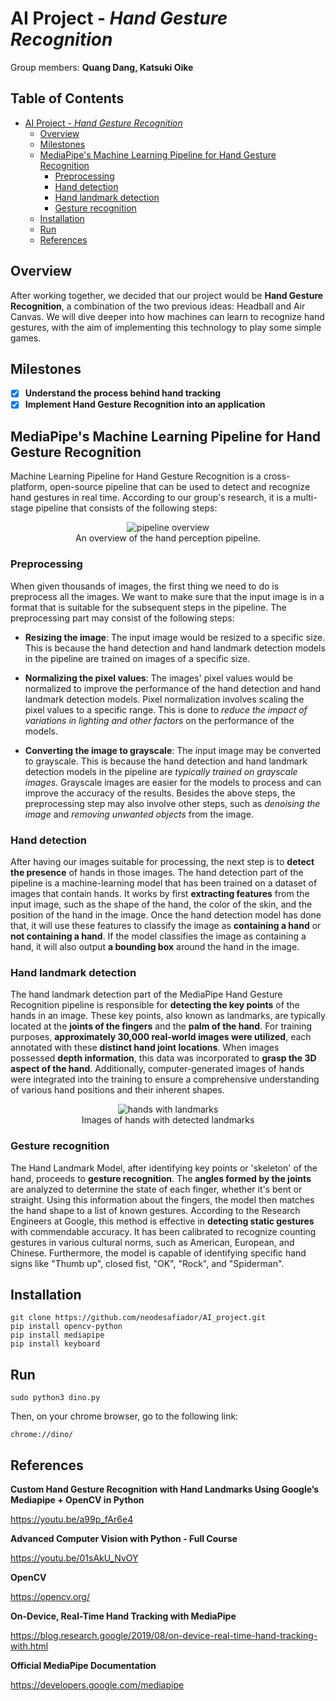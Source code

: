 # AI Project - *Hand Gesture Recognition*

Group members: **Quang Dang, Katsuki Oike**

## Table of Contents
- [AI Project - *Hand Gesture Recognition*](#ai-project---hand-gesture-recognition)
  - [Overview](#overview)
  - [Milestones](#milestones)
  - [MediaPipe's Machine Learning Pipeline for Hand Gesture Recognition](#mediapipes-machine-learning-pipeline-for-hand-gesture-recognition)
    - [Preprocessing](#preprocessing)
    - [Hand detection](#hand-detection)
    - [Hand landmark detection](#hand-landmark-detection)
    - [Gesture recognition](#gesture-recognition)
  - [Installation](#installation)
  -  [Run](#run)
  - [References](#references)
## Overview
After working together, we decided that our project would be **Hand Gesture Recognition**, a combination of the two previous ideas: Headball and Air Canvas. We will dive deeper into how machines can learn to recognize hand gestures, with the aim of implementing this technology to play some simple games. 

## Milestones

- [X] **Understand the process behind hand tracking**
- [X] **Implement Hand Gesture Recognition into an application**

## MediaPipe's Machine Learning Pipeline for Hand Gesture Recognition
Machine Learning Pipeline for Hand Gesture Recognition is a cross-platform, open-source pipeline that can be used to detect and recognize hand gestures in real time. According to our group's research, it is a multi-stage pipeline that consists of the following steps:

<center>
  <figure>
      <img src="https://1.bp.blogspot.com/-jy9hueRc-5I/XVrS-xDKR7I/AAAAAAAAEhY/2pA9c6rzMwchn5UUAAK69or9j4dKA_AiwCLcBGAs/s640/image1.png"
           alt="pipeline overview">
      <center><figcaption>An overview of the hand perception pipeline.</figcaption></center>
  </figure>
</center>

### Preprocessing
When given thousands of images, the first thing we need to do is preprocess all the images. We want to make sure that the input image is in a format that is suitable for the subsequent steps in the pipeline. The preprocessing part may consist of the following steps:
- **Resizing the image**: The input image would be resized to a specific size. This is because the hand detection and hand landmark detection models in the pipeline are trained on images of a specific size.

- **Normalizing the pixel values**: The images' pixel values would be normalized to improve the performance of the hand detection and hand landmark detection models. Pixel normalization involves scaling the pixel values to a specific range. This is done to _reduce the impact of variations in lighting and other factors_ on the performance of the models.

- **Converting the image to grayscale**: The input image may be converted to grayscale. This is because the hand detection and hand landmark detection models in the pipeline are _typically trained on grayscale images_. Grayscale images are easier for the models to process and can improve the accuracy of the results.
Besides the above steps, the preprocessing step may also involve other steps, such as _denoising the image_ and _removing unwanted objects_ from the image.

### Hand detection
After having our images suitable for processing, the next step is to **detect the presence** of hands in those images. The hand detection part of the pipeline is a machine-learning model that has been trained on a dataset of images that contain hands. It works by first **extracting features** from the input image, such as the shape of the hand, the color of the skin, and the position of the hand in the image. Once the hand detection model has done that, it will use these features to classify the image as **containing a hand** or **not containing a hand**. If the model classifies the image as containing a hand, it will also output **a bounding box** around the hand in the image.

### Hand landmark detection
The hand landmark detection part of the MediaPipe Hand Gesture Recognition pipeline is responsible for **detecting the key points** of the hands in an image. These key points, also known as landmarks, are typically located at the **joints of the fingers** and the **palm of the hand**.
For training purposes, **approximately 30,000 real-world images were utilized**, each annotated with these **distinct hand joint locations**. When images possessed **depth information**, this data was incorporated to **grasp the 3D aspect of the hand**. Additionally, computer-generated images of hands were integrated into the training to ensure a comprehensive understanding of various hand positions and their inherent shapes.

<center>
  <figure>
      <img src="https://1.bp.blogspot.com/-8SxmsK5VoJ0/XVrTpMrJDFI/AAAAAAAAEiM/nAa3vuj8a2sjgEPAeMKXD4m09yKUgjVIQCLcBGAs/s640/Screenshot%2B2019-08-19%2Bat%2B9.51.25%2BAM.png"
           alt="hands with landmarks">
      <center><figcaption>Images of hands with detected landmarks</figcaption></center>
  </figure>
</center>

### Gesture recognition
The Hand Landmark Model, after identifying key points or 'skeleton' of the hand, proceeds to **gesture recognition**. The **angles formed by the joints** are analyzed to determine the state of each finger, whether it's bent or straight. Using this information about the fingers, the model then matches the hand shape to a list of known gestures. According to the Research Engineers at Google, this method is effective in **detecting static gestures** with commendable accuracy. It has been calibrated to recognize counting gestures in various cultural norms, such as American, European, and Chinese. Furthermore, the model is capable of identifying specific hand signs like "Thumb up", closed fist, "OK", "Rock", and "Spiderman".


## Installation
    git clone https://github.com/neodesafiador/AI_project.git
    pip install opencv-python
    pip install mediapipe
    pip install keyboard


## Run
    sudo python3 dino.py    

Then, on your chrome browser, go to the following link:

    chrome://dino/


## References
**Custom Hand Gesture Recognition with Hand Landmarks Using Google’s Mediapipe + OpenCV in Python**

https://youtu.be/a99p_fAr6e4

**Advanced Computer Vision with Python - Full Course** 

https://youtu.be/01sAkU_NvOY

**OpenCV**

https://opencv.org/

**On-Device, Real-Time Hand Tracking with MediaPipe**

https://blog.research.google/2019/08/on-device-real-time-hand-tracking-with.html

**Official MediaPipe Documentation**

https://developers.google.com/mediapipe
